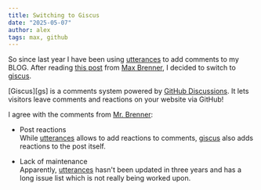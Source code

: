 ```yaml
---
title: Switching to Giscus
date: "2025-05-07"
author: alex
tags: max, github
---
```

So since last year I have been using [utterances][u] to add comments to my BLOG.  After
reading [this post][u2g] from [Max Brenner][mb], I decided to switch to [giscus][g].

[Giscus][gs] is a comments system powered by [GitHub Discussions][gd]. It lets visitors leave
comments and reactions on your website via GitHub!

I agree with the comments from [Mr. Brenner][mb]:

- Post reactions \
  While [utterances][u] allows to add reactions to comments, [giscus][g] also adds reactions
  to the post itself.
- Lack of maintenance \
  Apparently, [utterances][u] hasn't been updated in three years and has a long issue list
  which is not really being worked upon.


  [u]: https://utteranc.es/
  [g]: https://github.com/giscus/giscus
  [u2g]: https://shipit.dev/posts/from-utterances-to-giscus.html
  [gd]: https://docs.github.com/en/discussions
  [mb]: https://shipit.dev/